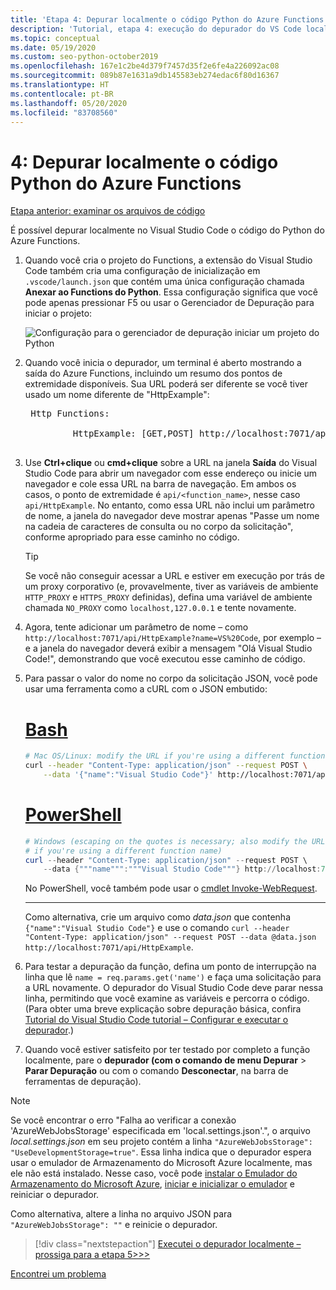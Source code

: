 ```yaml
---
title: 'Etapa 4: Depurar localmente o código Python do Azure Functions com o VS Code'
description: 'Tutorial, etapa 4: execução do depurador do VS Code localmente para verificar seu código do Python.'
ms.topic: conceptual
ms.date: 05/19/2020
ms.custom: seo-python-october2019
ms.openlocfilehash: 167e1c2be4d379f7457d35f2e6fe4a226092ac08
ms.sourcegitcommit: 089b87e1631a9db145583eb274edac6f80d16367
ms.translationtype: HT
ms.contentlocale: pt-BR
ms.lasthandoff: 05/20/2020
ms.locfileid: "83708560"
---
```

# <a name="4-debug-the-azure-functions-python-code-locally"></a>4: Depurar localmente o código Python do Azure Functions

[Etapa anterior: examinar os arquivos de código](tutorial-vs-code-serverless-python-03.md)

É possível depurar localmente no Visual Studio Code o código do Python do Azure Functions.

1. Quando você cria o projeto do Functions, a extensão do Visual Studio Code também cria uma configuração de inicialização em `.vscode/launch.json` que contém uma única configuração chamada **Anexar ao Functions do Python**. Essa configuração significa que você pode apenas pressionar F5 ou usar o Gerenciador de Depuração para iniciar o projeto:

    ![Configuração para o gerenciador de depuração iniciar um projeto do Python](media/tutorial-vs-code-serverless-python/configuration-to-start-a-python-project-for-debugging.png)

1. Quando você inicia o depurador, um terminal é aberto mostrando a saída do Azure Functions, incluindo um resumo dos pontos de extremidade disponíveis. Sua URL poderá ser diferente se você tiver usado um nome diferente de "HttpExample":

    <pre>
    Http Functions:

            HttpExample: [GET,POST] http://localhost:7071/api/HttpExample
    </pre>

1. Use **Ctrl+clique** ou **cmd+clique** sobre a URL na janela **Saída** do Visual Studio Code para abrir um navegador com esse endereço ou inicie um navegador e cole essa URL na barra de navegação. Em ambos os casos, o ponto de extremidade é `api/<function_name>`, nesse caso `api/HttpExample`. No entanto, como essa URL não inclui um parâmetro de nome, a janela do navegador deve mostrar apenas "Passe um nome na cadeia de caracteres de consulta ou no corpo da solicitação", conforme apropriado para esse caminho no código.

    > [!TIP]
    > Se você não conseguir acessar a URL e estiver em execução por trás de um proxy corporativo (e, provavelmente, tiver as variáveis de ambiente `HTTP_PROXY` e `HTTPS_PROXY` definidas), defina uma variável de ambiente chamada `NO_PROXY` como `localhost,127.0.0.1` e tente novamente.

1. Agora, tente adicionar um parâmetro de nome – como `http://localhost:7071/api/HttpExample?name=VS%20Code`, por exemplo – e a janela do navegador deverá exibir a mensagem "Olá Visual Studio Code!", demonstrando que você executou esse caminho de código.

1. Para passar o valor do nome no corpo da solicitação JSON, você pode usar uma ferramenta como a cURL com o JSON embutido:

    # <a name="bash"></a>[Bash](#tab/bash)

    ```bash
    # Mac OS/Linux: modify the URL if you're using a different function name
    curl --header "Content-Type: application/json" --request POST \
        --data '{"name":"Visual Studio Code"}' http://localhost:7071/api/HttpExample
    ```

    # <a name="powershell"></a>[PowerShell](#tab/powershell)

    ```powershell
    # Windows (escaping on the quotes is necessary; also modify the URL
    # if you're using a different function name)
    curl --header "Content-Type: application/json" --request POST \
        --data {"""name""":"""Visual Studio Code"""} http://localhost:7071/api/HttpExample
    ```

    No PowerShell, você também pode usar o [cmdlet Invoke-WebRequest](/powershell/module/microsoft.powershell.utility/invoke-webrequest?view=powershell-6).

    ---

    Como alternativa, crie um arquivo como *data.json* que contenha `{"name":"Visual Studio Code"}` e use o comando `curl --header "Content-Type: application/json" --request POST --data @data.json http://localhost:7071/api/HttpExample`.

1. Para testar a depuração da função, defina um ponto de interrupção na linha que lê `name = req.params.get('name')` e faça uma solicitação para a URL novamente. O depurador do Visual Studio Code deve parar nessa linha, permitindo que você examine as variáveis e percorra o código. (Para obter uma breve explicação sobre depuração básica, confira [Tutorial do Visual Studio Code tutorial – Configurar e executar o depurador](https://code.visualstudio.com/docs/python/python-tutorial#configure-and-run-the-debugger).)

1. Quando você estiver satisfeito por ter testado por completo a função localmente, pare o **depurador (com o comando de menu Depurar** > **Parar Depuração** ou com o comando **Desconectar**, na barra de ferramentas de depuração).

> [!NOTE]
> Se você encontrar o erro "Falha ao verificar a conexão 'AzureWebJobsStorage' especificada em 'local.settings.json'.", o arquivo *local.settings.json* em seu projeto contém a linha `"AzureWebJobsStorage": "UseDevelopmentStorage=true"`. Essa linha indica que o depurador espera usar o emulador de Armazenamento do Microsoft Azure localmente, mas ele não está instalado. Nesse caso, você pode [instalar o Emulador do Armazenamento do Microsoft Azure](/azure/storage/common/storage-use-emulator#get-the-storage-emulator), [iniciar e inicializar o emulador](/azure/storage/common/storage-use-emulator#start-and-initialize-the-storage-emulator) e reiniciar o depurador.
>
> Como alternativa, altere a linha no arquivo JSON para `"AzureWebJobsStorage": ""` e reinicie o depurador.

> [!div class="nextstepaction"]
> [Executei o depurador localmente – prossiga para a etapa 5>>>](tutorial-vs-code-serverless-python-05.md)

[Encontrei um problema](https://www.research.net/r/PWZWZ52?tutorial=vscode-functions-python&step=04-test-debug)

